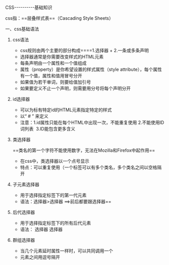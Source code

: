 CSS----------基础知识

css指：==层叠样式表==（Cascading Style Sheets）

一、css基础语法

1. css语法

   - css规则由两个主要的部分构成====1.选择器 + 2.一条或多条声明
   - 选择器通常是你需要改变样式的HTML元素
   - 每条声明由一个属性和一个值组成
   - 属性（property）是你希望设置的样式属性（style attribute），每个属性有一个值，属性和值用冒号分开
   - 如果值为若干单词，则要给值加引号
   - 如果要定义不止一个声明，则需要用分号将每个声明分开

2. id选择器

   - 可以为标有特定id的HTML元素指定特定的样式
   - 以“ # ” 来定义
   - 注意：1.id属性只能在每个HTML中出现一次，不能重复使用
        ​    2.不能使用ID词列表
        ​    3.ID能包含更多含义

3. 类选择器

   ==类名的第一个字符不能使用数字，无法在Mozilla和Firefox中起作用==

   - 在css中，类选择器以一个点号显示
   - 特点：可以重复使用（一个标签可以有多个类名，多个类名之间以空格隔开

4. 子元素选择器

   - 用于选择指定标签下的第一代元素
   - 语法：选择器>选择器   ==>前后都要跟选择器==

5. 后代选择器

   - 用于选择指定标签下的所有后代元素
   - 语法： 选择器  选择器

6. 群组选择器

   - 当几个元素延时属性一样时，可以共同调用一个
   - 元素之间用逗号隔开





   ​				

